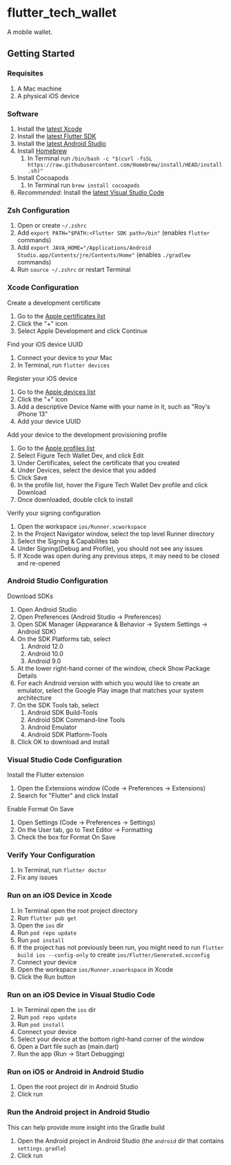 # flutter_tech_wallet

A mobile wallet.

## Getting Started
### Requisites
1. A Mac machine
2. A physical iOS device

### Software
1. Install the [latest Xcode](https://developer.apple.com/download/all/)
1. Install the [latest Flutter SDK](https://docs.flutter.dev/get-started/install)
1. Install the [latest Android Studio](https://developer.android.com/studio)
1. Install [Homebrew](https://brew.sh/)
    1. In Terminal run `/bin/bash -c "$(curl -fsSL https://raw.githubusercontent.com/Homebrew/install/HEAD/install.sh)"` 
3. Install Cocoapods
    1.  In Terminal run `brew install cocoapods`
4. *Recommended:* Install the [latest Visual Studio Code](https://code.visualstudio.com/download)

### Zsh Configuration
1. Open or create `~/.zshrc`
1. Add `export PATH="$PATH:<Flutter SDK path>/bin"` (enables `flutter` commands)
1. Add `export JAVA_HOME="/Applications/Android Studio.app/Contents/jre/Contents/Home"` (enables `./gradlew` commands)
2. Run `source ~/.zshrc` or restart Terminal

### Xcode Configuration
Create a development certificate
1. Go to the [Apple certificates list](https://developer.apple.com/account/resources/certificates/list)
2. Click the "+" icon
3. Select Apple Development and click Continue

Find your iOS device UUID
1. Connect your device to your Mac
2. In Terminal, run `flutter devices`

Register your iOS device
1. Go to the [Apple devices list](https://developer.apple.com/account/resources/devices/list)
1. Click the "+" icon
1. Add a descriptive Device Name with your name in it, such as "Roy's iPhone 13"
1. Add your device UUID

Add your device to the development provisioning profile
1. Go to the [Apple profiles list](https://developer.apple.com/account/resources/profiles/list)
2. Select Figure Tech Wallet Dev, and click Edit
3. Under Certificates, select the certificate that you created
4. Under Devices, select the device that you added
5. Click Save
6. In the profile list, hover the Figure Tech Wallet Dev profile and click Download
7. Once downloaded, double click to install

Verify your signing configuration
1. Open the workspace `ios/Runner.xcworkspace`
2. In the Project Navigator window, select the top level Runner directory
3. Select the Signing & Capabilites tab
4. Under Signing(Debug and Profile), you should not see any issues
5. If Xcode was open during any previous steps, it may need to be closed and re-opened

### Android Studio Configuration
Download SDKs
1. Open Android Studio
2. Open Preferences (Android Studio -> Preferences)
3. Open SDK Manager (Appearance & Behavior -> System Settings -> Android SDK)
4. On the SDK Platforms tab, select 
    1. Android 12.0
    2. Android 10.0
    3. Android 9.0
1. At the lower right-hand corner of the window, check Show Package Details
2. For each Android version with which you would like to create an emulator, select the Google Play image that matches your system architecture
6. On the SDK Tools tab, select
    1. Android SDK Build-Tools
    2. Android SDK Command-line Tools
    3. Android Emulator
    4. Android SDK Platform-Tools 
1. Click OK to download and install

### Visual Studio Code Configuration
Install the Flutter extension
1. Open the Extensions window (Code -> Preferences -> Extensions)
2. Search for "Flutter" and click Install

Enable Format On Save
1. Open Settings (Code -> Preferences -> Settings)
2. On the User tab, go to Text Editor -> Formatting
3. Check the box for Format On Save

### Verify Your Configuration
1. In Terminal, run `flutter doctor`
2. Fix any issues

### Run on an iOS Device in Xcode
1. In Terminal open the root project directory
2. Run `flutter pub get`
3. Open the `ios` dir
4. Run `pod repo update`
5. Run `pod install`
6. If the project has not previously been run, you might need to run `flutter build ios --config-only` to create `ios/Flutter/Generated.xcconfig`
7. Connect your device
8. Open the workspace `ios/Runner.xcworkspace` in Xcode
9. Click the Run button

### Run on an iOS Device in Visual Studio Code
1. In Terminal open the `ios` dir
2. Run `pod repo update`
3. Run `pod install`
4. Connect your device
5. Select your device at the bottom right-hand corner of the window
6. Open a Dart file such as (main.dart)
7. Run the app (Run -> Start Debugging)

### Run on iOS or Android in Android Studio
1. Open the root project dir in Android Studio
2. Click run

### Run the Android project in Android Studio
This can help provide more insight into the Gradle build
1. Open the Android project in Android Studio (the `android` dir that contains `settings.gradle`)
2. Click run
